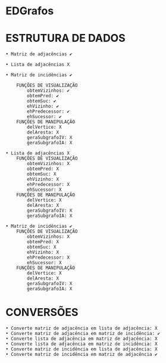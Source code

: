 # EDGrafos

<h1>ESTRUTURA DE DADOS</h1>

	• Matriz de adjacências ✔

	• Lista de adjacências X
        
	• Matriz de incidências ✔

		FUNÇÕES DE VISUALIZAÇÃO
			obtemVizinhos: ✔ 
			obtemPred: ✔ 
			obtemSuc: ✔ 
			ehVizinho: ✔ 
			ehPredecessor: ✔ 
			ehSucessor: ✔ 
		FUNÇÕES DE MANIPULAÇÃO
			delVertice: X
			delAresta: X
			geraSubgrafoIV: X
			geraSubgrafoIA: X

	• Lista de adjacências X
		FUNÇÕES DE VISUALIZAÇÃO
			obtemVizinhos: X
			obtemPred: X
			obtemSuc: X
			ehVizinho: X
			ehPredecessor: X
			ehSucessor: X
		FUNÇÕES DE MANIPULAÇÃO
			delVertice: X
			delAresta: X
			geraSubgrafoIV: X
			geraSubgrafoIA: X
        
	• Matriz de incidências ✔
		FUNÇÕES DE VISUALIZAÇÃO
			obtemVizinhos: X
			obtemPred: X
			obtemSuc: X
			ehVizinho: X
			ehPredecessor: X
			ehSucessor: X
		FUNÇÕES DE MANIPULAÇÃO
			delVertice: X
			delAresta: X
			geraSubgrafoIV: X
			geraSubgrafoIA: X

<h1>CONVERSÕES</h1>
				
	• Converte matriz de adjacência em lista de adjacência: X
	• Converte matriz de adjacência em matriz de incidência: ✔
	• Converte lista de adjacência em matriz de adjacência: X
	• Converte lista de adjacência em matriz de incidência: X
	• Converte matriz de incidência em lista de adjacência: X
	• Converte matriz de incidência em matriz de adjacência ✔
				
